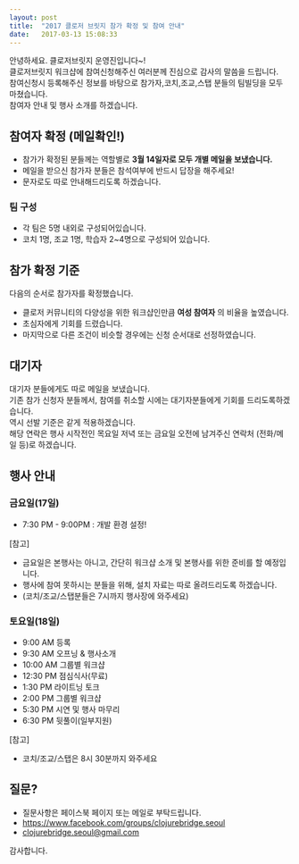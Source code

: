 ```yaml
---
layout: post
title:  "2017 클로저 브릿지 참가 확정 및 참여 안내"
date:   2017-03-13 15:08:33
---
```


안녕하세요. 클로저브릿지 운영진입니다~! <br>
클로저브릿지 워크샵에 참여신청해주신 여러분께 진심으로 감사의 말씀을 드립니다.<br>
참여신청시 등록해주신 정보를 바탕으로 참가자,코치,조교,스탭 분들의 팀빌딩을 모두 마쳤습니다.<br>
참여자 안내 및 행사 소개를 하겠습니다.

## 참여자 확정 (메일확인!)

- 참가가 확정된 분들께는 역할별로 **3월 14일자로 모두 개별 메일을 보냈습니다.**
- 메일을 받으신 참가자 분들은 참석여부에 반드시 답장을 해주세요!
- 문자로도 따로 안내해드리도록 하겠습니다.

### 팀 구성

- 각 팀은 5명 내외로 구성되어있습니다.
- 코치 1명, 조교 1명, 학습자 2~4명으로 구성되어 있습니다.

## 참가 확정 기준

다음의 순서로 참가자를 확정했습니다.

- 클로저 커뮤니티의 다양성을 위한 워크샵인만큼 **여성 참여자** 의 비율을 높였습니다.
- 초심자에게 기회를 드렸습니다.
- 마지막으로 다른 조건이 비슷할 경우에는 신청 순서대로 선정하였습니다.

## 대기자

대기자 분들에게도 따로 메일을 보냈습니다.<br>
기존 참가 신청자 분들께서, 참여를 취소할 시에는 대기자분들에게 기회를 드리도록하겠습니다.<br>
역시 선발 기준은 같게 적용하겠습니다.<br>
해당 연락은 행사 시작전인 목요일 저녁 또는 금요일 오전에 남겨주신 연락처 (전화/메일 등)로
하겠습니다.


## 행사 안내

### 금요일(17일)

- 7:30 PM - 9:00PM : 개발 환경 설정!

[참고]
- 금요일은 본행사는 아니고, 간단히 워크샵 소개 및 본행사를 위한 준비를 할 예정입니다.
- 행사에 참여 못하시는 분들을 위해, 설치 자료는 따로 올려드리도록 하겠습니다.
- (코치/조교/스탭분들은 7시까지 행사장에 와주세요)

### 토요일(18일)

- 9:00 AM 등록
- 9:30 AM 오프닝 & 행사소개
- 10:00 AM 그룹별 워크샵
- 12:30 PM 점심식사(무료)
- 1:30 PM 라이트닝 토크
- 2:00 PM 그룹별 워크샵
- 5:30 PM 시연 및 행사 마무리
- 6:30 PM 뒷풀이(일부지원)

[참고]
- 코치/조교/스탭은 8시 30분까지 와주세요

## 질문?

- 질문사항은 페이스북 페이지 또는 메일로 부탁드립니다.
- https://www.facebook.com/groups/clojurebridge.seoul
- clojurebridge.seoul@gmail.com

감사합니다.
